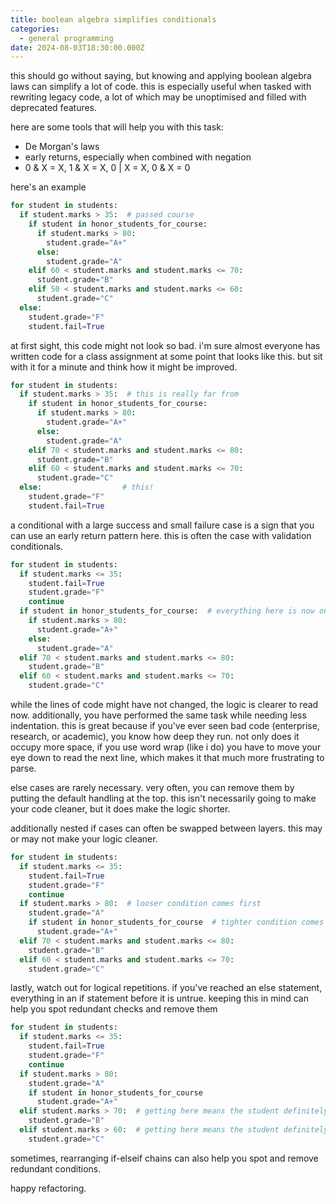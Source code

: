```yaml
---
title: boolean algebra simplifies conditionals
categories:
  - general programming
date: 2024-08-03T18:30:00.000Z
---
```


this should go without saying, but knowing and applying boolean algebra laws can simplify a lot of code. this is especially useful when tasked with rewriting legacy code, a lot of which may be unoptimised and filled with deprecated features.

here are some tools that will help you with this task:

* De Morgan's laws
* early returns, especially when combined with negation
* 0 & X = X, 1 & X = X, 0 | X = X, 0 & X = 0

here's an example

```python
for student in students:
  if student.marks > 35:  # passed course
    if student in honor_students_for_course:
      if student.marks > 80:
        student.grade="A+"
      else:
        student.grade="A"
    elif 60 < student.marks and student.marks <= 70:
      student.grade="B"
    elif 50 < student.marks and student.marks <= 60:
      student.grade="C"
  else:
    student.grade="F"
    student.fail=True

```

at first sight, this code might not look so bad. i'm sure almost everyone has written code for a class assignment at some point that looks like this. but sit with it for a minute and think how it might be improved.

```python
for student in students:
  if student.marks > 35:  # this is really far from
    if student in honor_students_for_course:
      if student.marks > 80:
        student.grade="A+"
      else:
        student.grade="A"
    elif 70 < student.marks and student.marks <= 80:
      student.grade="B"
    elif 60 < student.marks and student.marks <= 70:
      student.grade="C"
  else:                  # this!
    student.grade="F"
    student.fail=True
```

a conditional with a large success and small failure case is a sign that you can use an early return pattern here. this is often the case with validation conditionals.

```python
for student in students:
  if student.marks <= 35:
    student.fail=True
    student.grade="F"
    continue
  if student in honor_students_for_course:  # everything here is now one indent shallower
    if student.marks > 80:
      student.grade="A+"
    else:
      student.grade="A"
  elif 70 < student.marks and student.marks <= 80:
    student.grade="B"
  elif 60 < student.marks and student.marks <= 70:
    student.grade="C"
```

while the lines of code might have not changed, the logic is clearer to read now. additionally, you have performed the same task while needing less indentation. this is great because if you've ever seen bad code (enterprise, research, or academic), you know how deep they run. not only does it occupy more space, if you use word wrap (like i do) you have to move your eye down to read the next line, which makes it that much more frustrating to parse.

else cases are rarely necessary. very often, you can remove them by putting the default handling at the top. this isn't necessarily going to make your code cleaner, but it does make the logic shorter.

additionally nested if cases can often be swapped between layers. this may or may not make your logic cleaner.

```python
for student in students:
  if student.marks <= 35:
    student.fail=True
    student.grade="F"
    continue
  if student.marks > 80:  # looser condition comes first
    student.grade="A"
    if student in honor_students_for_course  # tighter condition comes second
      student.grade="A+"
  elif 70 < student.marks and student.marks <= 80:
    student.grade="B"
  elif 60 < student.marks and student.marks <= 70:
    student.grade="C"
```

lastly, watch out for logical repetitions. if you've reached an else statement, everything in an if statement before it is untrue. keeping this in mind can help you spot redundant checks and remove them

```python
for student in students:
  if student.marks <= 35:
    student.fail=True
    student.grade="F"
    continue
  if student.marks > 80:  
    student.grade="A"
    if student in honor_students_for_course  
      student.grade="A+"
  elif student.marks > 70:  # getting here means the student definitely scored too less for an A
    student.grade="B"
  elif student.marks > 60:  # getting here means the student definitely scored too less for a B
    student.grade="C"
```

sometimes, rearranging if-elseif chains can also help you spot and remove redundant conditions.

happy refactoring.
